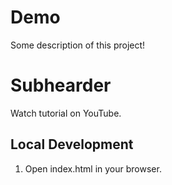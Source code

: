 # Demo

Some description of this project!

# Subhearder

Watch tutorial on YouTube.

## Local Development

1. Open index.html in your browser.
